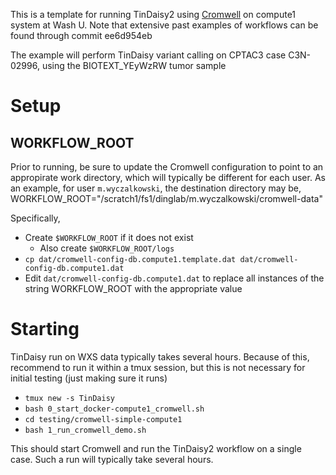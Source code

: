 This is a template for running TinDaisy2 using [Cromwell](https://cromwell.readthedocs.io/en/stable/) on compute1 system at Wash U.
Note that extensive past examples of workflows can be found through commit ee6d954eb

The example will perform TinDaisy variant calling on CPTAC3 case C3N-02996, using the BIOTEXT_YEyWzRW tumor sample

# Setup

## WORKFLOW_ROOT
Prior to running, be sure to update the Cromwell configuration to point to an appropirate work directory, which will
typically be different for each user.  As an example, for user `m.wyczalkowski`, the destination directory may be,
    WORKFLOW_ROOT="/scratch1/fs1/dinglab/m.wyczalkowski/cromwell-data"

Specifically,
* Create `$WORKFLOW_ROOT` if it does not exist
    * Also create `$WORKFLOW_ROOT/logs`
* `cp dat/cromwell-config-db.compute1.template.dat dat/cromwell-config-db.compute1.dat`
* Edit `dat/cromwell-config-db.compute1.dat` to replace all instances of the string WORKFLOW_ROOT with the 
  appropriate value

# Starting

TinDaisy run on WXS data typically takes several hours.  Because of this, recommend to run it within a tmux session,
but this is not necessary for initial testing (just making sure it runs)

* `tmux new -s TinDaisy`
* `bash 0_start_docker-compute1_cromwell.sh`
* `cd testing/cromwell-simple-compute1`
* `bash 1_run_cromwell_demo.sh`

This should start Cromwell and run the TinDaisy2 workflow on a single case.  Such a run will typically take
several hours.  

